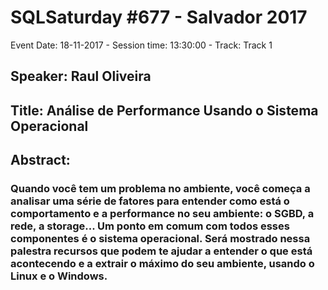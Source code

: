 # SQLSaturday #677 - Salvador 2017
Event Date: 18-11-2017 - Session time: 13:30:00 - Track: Track 1
## Speaker: Raul Oliveira
## Title: Análise de Performance Usando o Sistema Operacional
## Abstract:
### Quando você tem um problema no ambiente, você começa a analisar uma série de fatores para entender como está o comportamento e a performance no seu ambiente:  o SGBD, a rede, a storage... Um ponto em comum com todos esses componentes é o sistema operacional. Será mostrado nessa palestra recursos que podem te ajudar a entender o que está acontecendo e a extrair o máximo do seu ambiente, usando o Linux e o Windows.
